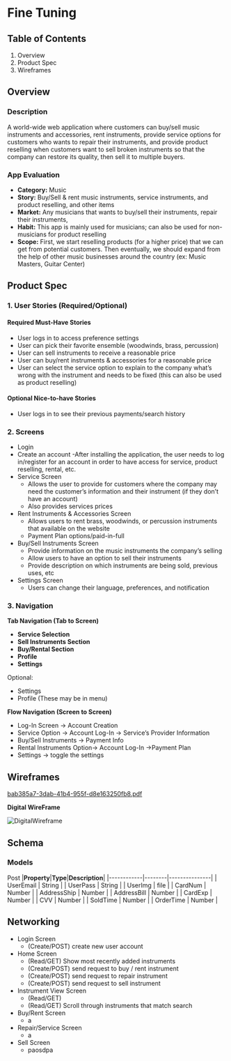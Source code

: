 # **Fine Tuning**
## **Table of Contents**
1. Overview
2. Product Spec
3. Wireframes
## **Overview**
### **Description**
A world-wide web application where customers can buy/sell music instruments and accessories, rent instruments, provide service options for customers who wants to repair their instruments, and provide product reselling when customers want to sell broken instruments so that the company can restore its quality, then sell it to multiple buyers. 

### **App Evaluation**
- **Category:** Music
- **Story:** Buy/Sell & rent music instruments, service instruments, and product reselling, and other items
- **Market:** Any musicians that wants to buy/sell their instruments, repair their instruments, 
- **Habit:** This app is mainly used for musicians; can also be used for non-musicians for product reselling
- **Scope:** First, we start reselling products (for a higher price) that we can get from potential customers. Then eventually, we should expand from the help of other music businesses around the country (ex: Music Masters, Guitar Center)

## **Product Spec**

### 1.	User Stories (Required/Optional)
#### **Required Must-Have Stories**
- User logs in to access preference settings
- User can pick their favorite ensemble (woodwinds, brass, percussion)
- User can sell instruments to receive a reasonable price
- User can buy/rent instruments & accessories for a reasonable price
- User can select the service option to explain to the company what’s wrong with the instrument and needs to be fixed (this can also be used as product reselling)

#### **Optional Nice-to-have Stories**
- User logs in to see their previous payments/search history


### 2.	Screens 
- Login
- Create an account
	-After installing the application, the user needs to log in/register for an account in order to have access for service, product reselling, rental, etc.
- Service Screen 
	- Allows the user to provide for customers where the company may need the customer’s information and their instrument (if they don’t have an account)
	- Also provides services prices
- Rent Instruments & Accessories Screen
	- Allows users to rent brass, woodwinds, or percussion instruments that available on the website
	- Payment Plan options/paid-in-full
- Buy/Sell Instruments Screen
	- Provide information on the music instruments the company’s selling
	- Allow users to have an option to sell their instruments
	- Provide description on which instruments are being sold, previous uses, etc
- Settings Screen 
	- Users can change their language, preferences, and notification 

### **3.	Navigation**
**Tab Navigation (Tab to Screen)**
- **Service Selection**
- **Sell Instruments Section**
- **Buy/Rental Section**
- **Profile**
- **Settings**

Optional: 
- Settings
- Profile
(These may be in menu)

**Flow Navigation (Screen to Screen)**
- Log-In Screen -> Account Creation
- Service Option -> Account Log-In -> Service’s Provider Information
- Buy/Sell Instruments -> Payment Info
- Rental Instruments Option-> Account Log-In ->Payment Plan
- Settings -> toggle the settings

## Wireframes
[bab385a7-3dab-41b4-955f-d8e163250fb8.pdf](https://github.com/Finetuning-Breathing/product_repo/files/9711853/bab385a7-3dab-41b4-955f-d8e163250fb8.pdf)

**Digital WireFrame**


![DigitalWireframe](https://user-images.githubusercontent.com/65302664/193961103-004d4d75-de5a-4de6-afd5-6b06928bce4b.png)

## Schema

### **Models**
Post
|**Property**|**Type**|**Description**|
|------------|--------|---------------|
| UserEmail  | String |
| UserPass | String |
| UserImg | file |
| CardNum | Number |
| AddressShip | Number |
| AddressBill | Number |
| CardExp | Number |
| CVV | Number |
| SoldTime | Number |
| OrderTime | Number |

## **Networking**
- Login Screen
	- (Create/POST) create new user account
- Home Screen
	- (Read/GET) Show most recently added instruments
	- (Create/POST) send request to buy / rent instrument
	- (Create/POST) send request to repair instrument
	- (Create/POST) send request to sell instrument
- Instrument View Screen
	- (Read/GET) 
	- (Read/GET) Scroll through instruments that match search
- Buy/Rent Screen
	- a
- Repair/Service Screen
	- a
- Sell Screen
	- paosdpa
	
